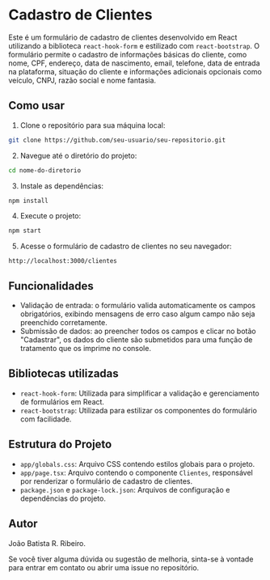 # Cadastro de Clientes

Este é um formulário de cadastro de clientes desenvolvido em React utilizando a biblioteca `react-hook-form` e estilizado com `react-bootstrap`. O formulário permite o cadastro de informações básicas do cliente, como nome, CPF, endereço, data de nascimento, email, telefone, data de entrada na plataforma, situação do cliente e informações adicionais opcionais como veículo, CNPJ, razão social e nome fantasia.

## Como usar

1. Clone o repositório para sua máquina local:

```bash
git clone https://github.com/seu-usuario/seu-repositorio.git
```

2. Navegue até o diretório do projeto:

```bash
cd nome-do-diretorio
```

3. Instale as dependências:

```bash
npm install
```

4. Execute o projeto:

```bash
npm start
```

5. Acesse o formulário de cadastro de clientes no seu navegador:

```
http://localhost:3000/clientes
```

## Funcionalidades

- Validação de entrada: o formulário valida automaticamente os campos obrigatórios, exibindo mensagens de erro caso algum campo não seja preenchido corretamente.
- Submissão de dados: ao preencher todos os campos e clicar no botão "Cadastrar", os dados do cliente são submetidos para uma função de tratamento que os imprime no console.

## Bibliotecas utilizadas

- `react-hook-form`: Utilizada para simplificar a validação e gerenciamento de formulários em React.
- `react-bootstrap`: Utilizada para estilizar os componentes do formulário com facilidade.

## Estrutura do Projeto

- `app/globals.css`: Arquivo CSS contendo estilos globais para o projeto.
- `app/page.tsx`: Arquivo contendo o componente `Clientes`, responsável por renderizar o formulário de cadastro de clientes.
- `package.json` e `package-lock.json`: Arquivos de configuração e dependências do projeto.

## Autor

João Batista R. Ribeiro.

Se você tiver alguma dúvida ou sugestão de melhoria, sinta-se à vontade para entrar em contato ou abrir uma issue no repositório.
